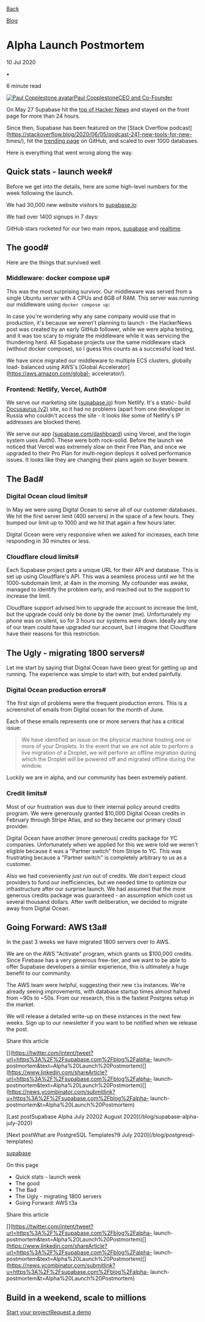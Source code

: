 [Back](/blog)

[Blog](/blog)

# Alpha Launch Postmortem

10 Jul 2020

•

6 minute read

[![Paul Copplestone
avatar](/_next/image?url=https%3A%2F%2Fgithub.com%2Fkiwicopple.png&w=96&q=75)Paul
CopplestoneCEO and Co-Founder](https://github.com/kiwicopple)

On May 27 Supabase hit the [top of Hacker
News](https://news.ycombinator.com/item?id=23319901) and stayed on the front
page for more than 24 hours.

Since then, Supabase has been featured on the [Stack Overflow
podcast](https://stackoverflow.blog/2020/06/05/podcast-241-new-tools-for-new-
times/), hit the [trending
page](https://twitter.com/supabase/status/1268062559023685633) on GitHub, and
scaled to over 1000 databases.

Here is everything that went wrong along the way.

## Quick stats - launch week#

Before we get into the details, here are some high-level numbers for the week
following the launch.

We had 30,000 new website visitors to [supabase.io](/):

  

We had over 1400 signups in 7 days:

GitHub stars rocketed for our two main repos,
[supabase](https://github.com/supabase/supabase) and
[realtime](https://github.com/supabase/realtime).

## The good#

Here are the things that survived well.

### Middleware: docker compose up#

This was the most surprising survivor. Our middleware was served from a single
Ubuntu server with 4 CPUs and 8GB of RAM. This server was running our
middleware using `docker compose up`:

In case you're wondering why any sane company would use that in production,
it's because we weren't planning to launch - the HackerNews post was created
by an early GitHub follower, while we were alpha testing, and it was too scary
to migrate the middleware while it was servicing the thundering herd. All
Supabase projects use the same middleware stack (without docker compose), so I
guess this counts as a successful load test.

We have since migrated our middleware to multiple ECS clusters, globally load-
balanced using AWS's [Global Accelerator](https://aws.amazon.com/global-
accelerator/).

### Frontend: Netlify, Vercel, Auth0#

We serve our marketing site ([supabase.io](/)) from Netlify. It's a static-
build [Docusaurus (v2)](https://v2.docusaurus.io/) site, so it had no problems
(apart from one developer in Russia who couldn't access the site - it looks
like some of Netlify's IP addresses are blocked there).

We serve our app ([supabase.com/dashboard](https://supabase.com/dashboard))
using Vercel, and the login system uses Auth0. These were both rock-solid.
Before the launch we noticed that Vercel was extremely slow on their Free
Plan, and once we upgraded to their Pro Plan for multi-region deploys it
solved performance issues. It looks like they are changing their plans again
so buyer beware.

## The Bad#

### Digital Ocean cloud limits#

In May we were using Digital Ocean to serve all of our customer databases. We
hit the first server limit (400 servers) in the space of a few hours. They
bumped our limit up to 1000 and we hit that again a few hours later.

Digital Ocean were very responsive when we asked for increases, each time
responding in 30 minutes or less.

### Cloudflare cloud limits#

Each Supabase project gets a unique URL for their API and database. This is
set up using Cloudflare's API. This was a seamless process until we hit the
1000-subdomain limit, at 4am in the morning. My cofounder was awake, managed
to identify the problem early, and reached out to the support to increase the
limit.

Cloudflare support advised him to upgrade the account to increase the limit,
but the upgrade could only be done by the owner (me). Unfortunately my phone
was on silent, so for 3 hours our systems were down. Ideally any one of our
team could have upgraded our account, but I imagine that Cloudflare have their
reasons for this restriction.

## The Ugly - migrating 1800 servers#

Let me start by saying that Digital Ocean have been great for getting up and
running. The experience was simple to start with, but ended painfully.

### Digital Ocean production errors#

The first sign of problems were the frequent production errors. This is a
screenshot of emails from Digital ocean for the month of June.

Each of these emails represents one or more servers that has a critical issue:

> We have identified an issue on the physical machine hosting one or more of
> your Droplets. In the event that we are not able to perform a live migration
> of a Droplet, we will perform an offline migration during which the Droplet
> will be powered off and migrated offline during the window.

Luckily we are in alpha, and our community has been extremely patient.

### Credit limits#

Most of our frustration was due to their internal policy around credits
program. We were generously granted $10,000 Digital Ocean credits in February
through Stripe Atlas, and so they became our primary cloud provider.

Digital Ocean have another (more generous) credits package for YC companies.
Unfortunately when we applied for this we were told we weren't eligible
because it was a "Partner switch" from Stripe to YC. This was frustrating
because a "Partner switch" is completely arbitrary to us as a customer.

Also we had conveniently just run out of credits. We don’t expect cloud
providers to fund our inefficiencies, but we needed time to optimize our
infrastructure after our surprise launch. We had assumed that the more
generous credits package was guaranteed - an assumption which cost us several
thousand dollars. After swift deliberation, we decided to migrate away from
Digital Ocean.

## Going Forward: AWS t3a#

In the past 3 weeks we have migrated 1800 servers over to AWS.

We are on the AWS "Activate" program, which grants us $100,000 credits. Since
Firebase has a very generous free-tier, and we want to be able to offer
Supabase developers a similar experience, this is ultimately a huge benefit to
our community.

The AWS team were helpful, suggesting their new `t3a` instances. We're already
seeing improvements, with database startup times almost halved from ~90s to
~50s. From our research, this is the fastest Postgres setup in the market.

We will release a detailed write-up on these instances in the next few weeks.
Sign up to our newsletter if you want to be notified when we release the post.

Share this article

[](https://twitter.com/intent/tweet?url=https%3A%2F%2Fsupabase.com%2Fblog%2Falpha-
launch-
postmortem&text=Alpha%20Launch%20Postmortem)[](https://www.linkedin.com/shareArticle?url=https%3A%2F%2Fsupabase.com%2Fblog%2Falpha-
launch-
postmortem&text=Alpha%20Launch%20Postmortem)[](https://news.ycombinator.com/submitlink?u=https%3A%2F%2Fsupabase.com%2Fblog%2Falpha-
launch-postmortem&t=Alpha%20Launch%20Postmortem)

[Last postSupabase Alpha July 20202 August 2020](/blog/supabase-alpha-
july-2020)

[Next postWhat are PostgreSQL Templates?9 July 2020](/blog/postgresql-
templates)

[supabase](/blog/tags/supabase)

On this page

  * Quick stats - launch week
  * The good
  * The Bad
  * The Ugly - migrating 1800 servers
  * Going Forward: AWS t3a

Share this article

[](https://twitter.com/intent/tweet?url=https%3A%2F%2Fsupabase.com%2Fblog%2Falpha-
launch-
postmortem&text=Alpha%20Launch%20Postmortem)[](https://www.linkedin.com/shareArticle?url=https%3A%2F%2Fsupabase.com%2Fblog%2Falpha-
launch-
postmortem&text=Alpha%20Launch%20Postmortem)[](https://news.ycombinator.com/submitlink?u=https%3A%2F%2Fsupabase.com%2Fblog%2Falpha-
launch-postmortem&t=Alpha%20Launch%20Postmortem)

## Build in a weekend, scale to millions

[Start your project](https://supabase.com/dashboard)[Request a
demo](/contact/sales)


